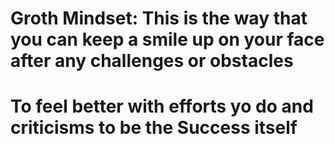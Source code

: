# Groth Mindset: This is the way that you can keep a smile up on your face after any challenges or obstacles
# To feel better with efforts yo do and criticisms to be the Success itself
